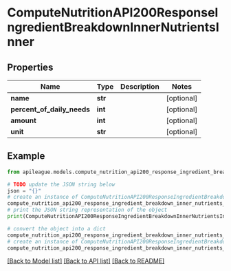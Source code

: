 # ComputeNutritionAPI200ResponseIngredientBreakdownInnerNutrientsInner


## Properties

Name | Type | Description | Notes
------------ | ------------- | ------------- | -------------
**name** | **str** |  | [optional] 
**percent_of_daily_needs** | **int** |  | [optional] 
**amount** | **int** |  | [optional] 
**unit** | **str** |  | [optional] 

## Example

```python
from apileague.models.compute_nutrition_api200_response_ingredient_breakdown_inner_nutrients_inner import ComputeNutritionAPI200ResponseIngredientBreakdownInnerNutrientsInner

# TODO update the JSON string below
json = "{}"
# create an instance of ComputeNutritionAPI200ResponseIngredientBreakdownInnerNutrientsInner from a JSON string
compute_nutrition_api200_response_ingredient_breakdown_inner_nutrients_inner_instance = ComputeNutritionAPI200ResponseIngredientBreakdownInnerNutrientsInner.from_json(json)
# print the JSON string representation of the object
print(ComputeNutritionAPI200ResponseIngredientBreakdownInnerNutrientsInner.to_json())

# convert the object into a dict
compute_nutrition_api200_response_ingredient_breakdown_inner_nutrients_inner_dict = compute_nutrition_api200_response_ingredient_breakdown_inner_nutrients_inner_instance.to_dict()
# create an instance of ComputeNutritionAPI200ResponseIngredientBreakdownInnerNutrientsInner from a dict
compute_nutrition_api200_response_ingredient_breakdown_inner_nutrients_inner_from_dict = ComputeNutritionAPI200ResponseIngredientBreakdownInnerNutrientsInner.from_dict(compute_nutrition_api200_response_ingredient_breakdown_inner_nutrients_inner_dict)
```
[[Back to Model list]](../README.md#documentation-for-models) [[Back to API list]](../README.md#documentation-for-api-endpoints) [[Back to README]](../README.md)


